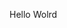 Hello Wolrd












































































































































































































































































































































































































































































































































































































































































































































































































































































































































































































































































































































































































































































































































































































































































































































































































































































































































































































































































































































































































































































































































































































































































































































































































































































































































































































































































































































































































































































































































































































































